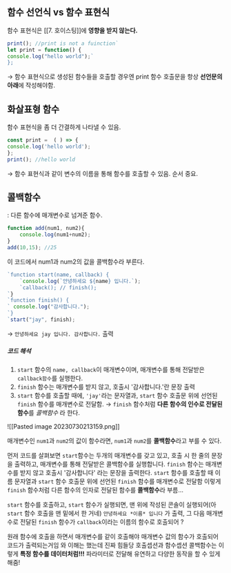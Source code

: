 ## 함수 선언식 vs 함수 표현식

함수 표현식은 [[7. 호이스팅]]에 **영향을 받지 않는다.**
``` javascript
print(); //print is not a fuinction`
let print = function() {
console.log("hello world");`
};
```

→ 함수 표현식으로 생성된 함수들을 호출할 경우엔 print 함수 호출문을 항상 **선언문의 아래**에 작성해야함.

## 화살표형 함수
함수 표현식을 좀 더 간결하게 나타낼 수 있음. 
``` javascript
const print =  ( ) => {
console.log('hello world');
};
print(); //hello world
```
→ 함수 표현식과 같이 변수의 이름을 통해 함수를 호출할 수 있음. 순서 중요.

## 콜백함수
: 다른 함수에 매개변수로 넘겨준 함수.

``` javascript
function add(num1, num2){
    console.log(num1+num2);
}
add(10,15); //25
```

이 코드에서 num1과 num2의 값을 콜백함수라 부른다.
``` javascript
`function start(name, callback) {
    `console.log(`안녕하세요 ${name} 입니다.`);
    `callback(); // finish();
`}
`function finish() {
` console.log("감사합니다.");
`}
`start("jay", finish);
```
→ `안녕하세요 jay 입니다. 감사합니다.`  출력

##### 코드 해석
1. `start` 함수의 `name, callback`이 매개변수이며, 매개변수를 통해 전달받은 `callback함수`를 실행한다.
2. `finish` 함수는 매개변수를 받지 않고, 호출시 '감사합니다.'란 문장 출력
3. `start` 함수를 호출할 때에, `'jay'`라는 문자열과, `start` 함수 호출문 위에 선언된 `finish` 함수를 매개변수로 전달함.
→ `finish` 함수처럼 **다른 함수의 인수로 전달된 함수**를 *콜백함수* 라 한다.

![[Pasted image 20230730213159.png]]



매개변수인 `num1`과 `num2`의 값이 함수라면, `num1`과 `num2`를 **콜백함수**라고 부를 수 있다.

먼저 코드를 살펴보면 `start`함수는 두개의 매개변수를 갖고 있고, 호출 시 한 줄의 문장을 출력하고, 매개변수를 통해 전달받은 콜백함수를 실행합니다.
`finish` 함수는 매개변수를 받지 않고 호출시 '감사합니다' 라는 문장을 출력한다.
`start` 함수를 호출할 때 이름 문자열과 `start` 함수 호출문 위에 선언된 `finish` 함수를 매개변수로 전달함 
이렇게 `finish` 함수처럼 다른 함수의 인자로 전달된 함수를 **콜백함수**라 부름…

`start` 함수를 호출하고, `start` 함수가 실행되면, 맨 위에 작성된 콘솔이 실행되어(아 `start` 함수 호출을 맨 밑에서 한 거네) `안녕하세요 *이름* 입니다` 가 출력,
그 다음 매개변수로 전달된 `finish` 함수가 `callback`이라는 이름의 함수로 호출되어 
?

원래 함수에 호출을 하면서 매개변수를 같이 호출해야 매개변수 값의 함수가 호출되어 코드가 출력되는거임
와 이해는 했는데 진짜 힘들당 호출셉션과 함수셉션
콜백함수는 이렇게 **특정 함수를 데이터처럼!!!** 파라미터로 전달해 유연하고 다양한 동작을 할 수 있게 해줌!

